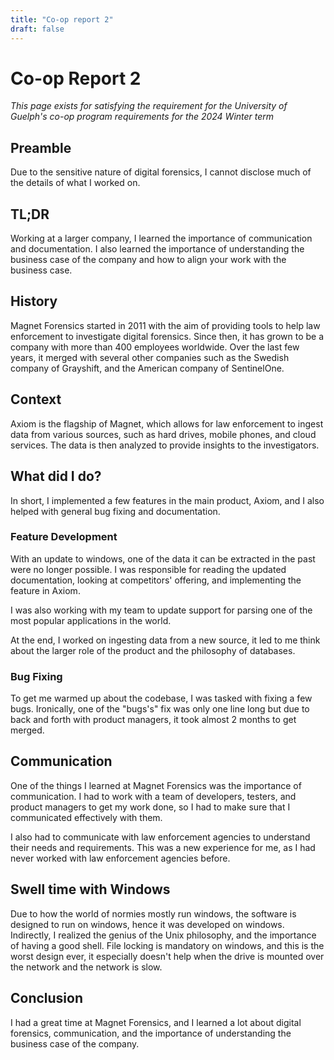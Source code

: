 ```yaml
---
title: "Co-op report 2"
draft: false
---
```


# Co-op Report 2
*This page exists for satisfying the requirement for the University of Guelph's co-op program requirements for the 2024
Winter term*

## Preamble
Due to the sensitive nature of digital forensics, I cannot disclose much of the details of what I worked on.

## TL;DR
Working at a larger company, I learned the importance of communication and documentation. I also learned the importance
of understanding the business case of the company and how to align your work with the business case.

## History
Magnet Forensics started in 2011 with the aim of providing tools to help law enforcement to investigate digital
forensics. Since then, it has grown to be a company with more than 400 employees worldwide. Over the last few years, it
merged with several other companies such as the Swedish company of Grayshift, and the American company of SentinelOne.

## Context
Axiom is the flagship of Magnet, which allows for law enforcement to ingest data from various sources, such as hard
drives, mobile phones, and cloud services. The data is then analyzed to provide insights to the investigators.

## What did I do?
In short, I implemented a few features in the main product, Axiom, and I also helped with general bug fixing and
documentation.

### Feature Development
With an update to windows, one of the data it can be extracted in the past were no longer possible. I was responsible for
reading the updated documentation, looking at competitors' offering, and implementing the feature in Axiom.

I was also working with my team to update support for parsing one of the most popular applications in the world. 

At the end, I worked on ingesting data from a new source, it led to me think about the larger role of the product and
the philosophy of databases.

### Bug Fixing
To get me warmed up about the codebase, I was tasked with fixing a few bugs. Ironically, one of the "bugs's" fix was
only one line long but due to back and forth with product managers, it took almost 2 months to get merged.

## Communication
One of the things I learned at Magnet Forensics was the importance of communication. I had to work with a team of
developers, testers, and product managers to get my work done, so I had to make sure that I communicated effectively with
them.

I also had to communicate with law enforcement agencies to understand their needs and requirements. This was a new
experience for me, as I had never worked with law enforcement agencies before.

## Swell time with Windows
Due to how the world of normies mostly run windows, the software is designed to run on windows, hence it was developed
on windows. Indirectly, I realized the genius of the Unix philosophy, and the importance of having a good shell. File
locking is mandatory on windows, and this is the worst design ever, it especially doesn't help when the drive is mounted
over the network and the network is slow.

## Conclusion
I had a great time at Magnet Forensics, and I learned a lot about digital forensics, communication, and the importance of
understanding the business case of the company. 
